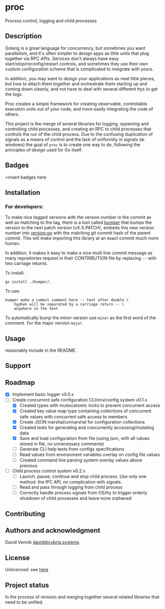 # proc

Process control, logging and child processes

## Description

Golang is a great language for concurrency, but sometimes you want parallelism, and it's often simpler to design apps
as little units that plug together via RPC APIs. Services don't always have easy start/stop/reconfig/restart
controls, and sometimes they use their own custom configuration scheme that is complicated to integrate with yours.

In addition, you may want to design your applications as neat little pieces, but how to attach them together and
orchestrate them starting up and coming down cleanly, and not have to deal with several different ttys to get the logs.

Proc creates a simple framework for creating observable, controllable execution units out of your code, and more
easily integrating the code of others.

This project is the merge of several libraries for logging, spawning and controlling child processes, and creating
an RPC to child processes that controls the run of the child process. Due to the confusing duplication of signals as
a means of control and the lack of uniformity in signals (ie windows) the goal of `proc` is to create one way to do,
following the principles of design used for Go itself.

## Badges

<insert badges here

## Installation

### For developers:

To make nice tagged versions with the version number in the commit as well as matching to the tag, there is a tool
called [bumper](cmd/bumper) that bumps the version to the next patch version (vX.X.PATCH), embeds this new version
number into [version.go](./version.go) with the matching git commit hash of the parent commit. This will make importing
this library at an exact commit much more human.

In addition, it makes it easy to make a nice multi line commit message as many repositories request in their
CONTRIBUTION file by replacing ` -- ` with two carriage returns.

To install:

    go install ./bumper/.

To use:

    bumper make a commit comment here -- text after double \
        hyphen will be separated by a carriage return -- \
        anywhere in the text

To automatically bump the minor version use `minor` as the first word of the comment. For the major version `major`.

## Usage

reasonably include in the README.

## Support

## Roadmap

- [x] Implement basic logger v0.0.x
- [ ] Create concurrent safe configuration CLI/env/config system v0.1.x
    - [x] Created types with mutex/atomic locks to prevent concurrent access
    - [x] Created key value map type containing collections of concurrent safe values with concurrent safe access to
      members
    - [x] Create JSON marshal/unmarshal for configuration collections
    - [x] Created tests for generating and concurrently accessing/mutating data
    - [x] Save and load configuration from file (using json, with all values stored in file,
      no unnecessary comments)
    - [ ] Generate CLI help texts from configs specifications
    - [ ] Read values from environment variables overlay on config file values
    - [ ] Created command line parsing system overlay values above previous
- [ ] Child process control system v0.2.x
    - [ ] Launch, pause, continue and stop child process. Use only one method: the IPC API, no complication with
      signals.
    - [ ] Read and pass through logging from child process
    - [ ] Correctly handle process signals from OS/tty to trigger orderly shutdown of child processes and leave none
      orphaned

## Contributing

## Authors and acknowledgment

David Vennik david@cybriq.systems

## License

Unlicenced: see [here](./LICENSE)

## Project status

In the process of revision and merging together several related libraries that need to be unified.